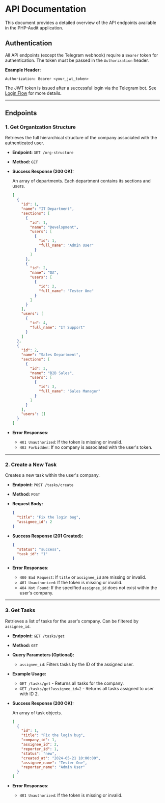 # API Documentation

This document provides a detailed overview of the API endpoints available in the PHP-Audit application.

## Authentication

All API endpoints (except the Telegram webhook) require a `Bearer` token for authentication. The token must be passed in the `Authorization` header.

**Example Header:**
```
Authorization: Bearer <your_jwt_token>
```

The JWT token is issued after a successful login via the Telegram bot. See [Login Flow](./login-flow.md) for more details.

---

## Endpoints

### 1. Get Organization Structure

Retrieves the full hierarchical structure of the company associated with the authenticated user.

- **Endpoint:** `GET /org-structure`
- **Method:** `GET`
- **Success Response (200 OK):**

  An array of departments. Each department contains its sections and users.

  ```json
  [
    {
      "id": 1,
      "name": "IT Department",
      "sections": [
        {
          "id": 1,
          "name": "Development",
          "users": [
            {
              "id": 1,
              "full_name": "Admin User"
            }
          ]
        },
        {
          "id": 2,
          "name": "QA",
          "users": [
            {
              "id": 2,
              "full_name": "Tester One"
            }
          ]
        }
      ],
      "users": [
        {
          "id": 4,
          "full_name": "IT Support"
        }
      ]
    },
    {
      "id": 2,
      "name": "Sales Department",
      "sections": [
        {
          "id": 3,
          "name": "B2B Sales",
          "users": [
            {
              "id": 3,
              "full_name": "Sales Manager"
            }
          ]
        }
      ],
      "users": []
    }
  ]
  ```

- **Error Responses:**
  - `401 Unauthorized`: If the token is missing or invalid.
  - `403 Forbidden`: If no company is associated with the user's token.

---

### 2. Create a New Task

Creates a new task within the user's company.

- **Endpoint:** `POST /tasks/create`
- **Method:** `POST`
- **Request Body:**

  ```json
  {
    "title": "Fix the login bug",
    "assignee_id": 2
  }
  ```

- **Success Response (201 Created):**

  ```json
  {
    "status": "success",
    "task_id": "1"
  }
  ```

- **Error Responses:**
  - `400 Bad Request`: If `title` or `assignee_id` are missing or invalid.
  - `401 Unauthorized`: If the token is missing or invalid.
  - `404 Not Found`: If the specified `assignee_id` does not exist within the user's company.

---

### 3. Get Tasks

Retrieves a list of tasks for the user's company. Can be filtered by `assignee_id`.

- **Endpoint:** `GET /tasks/get`
- **Method:** `GET`
- **Query Parameters (Optional):**
  - `assignee_id`: Filters tasks by the ID of the assigned user.

- **Example Usage:**
  - `GET /tasks/get` - Returns all tasks for the company.
  - `GET /tasks/get?assignee_id=2` - Returns all tasks assigned to user with ID 2.

- **Success Response (200 OK):**

  An array of task objects.

  ```json
  [
    {
      "id": 1,
      "title": "Fix the login bug",
      "company_id": 1,
      "assignee_id": 2,
      "reporter_id": 1,
      "status": "new",
      "created_at": "2024-05-21 10:00:00",
      "assignee_name": "Tester One",
      "reporter_name": "Admin User"
    }
  ]
  ```

- **Error Responses:**
  - `401 Unauthorized`: If the token is missing or invalid.
